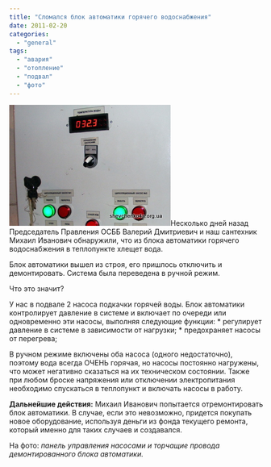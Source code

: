 ```yaml
---
title: "Сломался блок автоматики горячего водоснабжения"
date: 2011-02-20
categories: 
  - "general"
tags: 
  - "авария"
  - "отопление"
  - "подвал"
  - "фото"
---
```


![Автоматика горячего водоснабжения](/wp-content/uploads/2011/02/hot-water.JPG "Автоматика горячего водоснабжения")Несколько дней назад Председатель Правления ОСББ Валерий Дмитриевич и наш сантехник Михаил Иванович обнаружили, что из блока автоматики горячего водоснабжения в теплопункте хлещет вода.

Блок автоматики вышел из строя, его пришлось отключить и демонтировать. Система была переведена в ручной режим.

Что это значит?

У нас в подвале 2 насоса подкачки горячей воды. Блок автоматики контролирует давление в системе и включает по очереди или одновременно эти насосы, выполняя следующие функции: \* регулирует давление в системе в зависимости от нагрузки; \* предохраняет насосы от перегрева;

В ручном режиме включены оба насоса (одного недостаточно), поэтому вода <!--more-->всегда ОЧЕНЬ горячая, но насосы постоянно нагружены, что может негативно сказаться на их техническом состоянии. Также при любом броске напряжения или отключении электропитания необходимо спускаться в теплопункт и включать насосы в работу.

**Дальнейшие действия:** Михаил Иванович попытается отремонтировать блок автоматики. В случае, если это невозможно, придется покупать новое оборудование, используя деньги из фонда текущего ремонта, который именно для таких случаев и создавался.

На фото: _панель управления насосами и торчащие провода демонтированного блока автоматики._

<script type="text/javascript">$(document).ready(function() { $("#containerBlokAvtomatiki").pwi({ username: 'shevchenko4a.brovary.org', mode: 'album', album: 'BlokAvtomatiki', thumbSize: 144, showAlbumDescription: false, showPhotoDate: false }) });</script>
